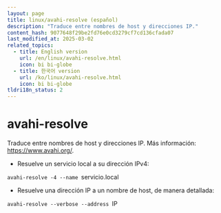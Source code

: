 ```yaml
---
layout: page
title: linux/avahi-resolve (español)
description: "Traduce entre nombres de host y direcciones IP."
content_hash: 9077648f29be2fd76e0cd3279cf7cd136cfada07
last_modified_at: 2025-03-02
related_topics:
  - title: English version
    url: /en/linux/avahi-resolve.html
    icon: bi bi-globe
  - title: 한국어 version
    url: /ko/linux/avahi-resolve.html
    icon: bi bi-globe
tldri18n_status: 2
---
```

# avahi-resolve

Traduce entre nombres de host y direcciones IP.
Más información: <https://www.avahi.org/>.

- Resuelve un servicio local a su dirección IPv4:

`avahi-resolve -4 --name `<span class="tldr-var badge badge-pill bg-dark-lm bg-white-dm text-white-lm text-dark-dm font-weight-bold">servicio.local</span>

- Resuelve una dirección IP a un nombre de host, de manera detallada:

`avahi-resolve --verbose --address `<span class="tldr-var badge badge-pill bg-dark-lm bg-white-dm text-white-lm text-dark-dm font-weight-bold">IP</span>
